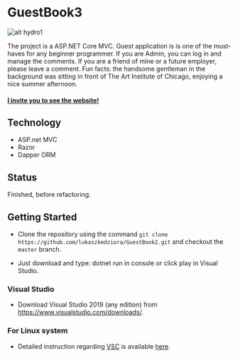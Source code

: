 # GuestBook3

![alt hydro1](http://www.lukaszkedziora.com/wp-content/uploads/2020/09/gb1.jpg)

The project is a ASP.NET Core MVC. Guest application is is one of the must-haves for any beginner programmer. If you are Admin, you can log in and manage the comments. If you are a friend of mine or a future employer, please leave a comment. Fun facts: the handsome gentleman in the background was sitting in front of The Art Institute of Chicago, enjoying a nice summer afternoon. 

#### [I invite you to see the website!](http://guestbook.hostingasp.pl/)

## Technology 
- ASP.net MVC
- Razor
- Dapper ORM

## Status
Finished, before refactoring.


## Getting Started

- Clone the repository using the command `git clone https://github.com/lukaszkedziora/GuestBook2.git` and checkout the `master` branch.

- Just download and type: dotnet run in console or click play in Visual Studio.

### Visual Studio

- Download Visual Studio 2019 (any edition) from <https://www.visualstudio.com/downloads/>.

### For Linux system

- Detailed instruction regarding [VSC](https://code.visualstudio.com/docs/setup/linux) is available [here](https://docs.microsoft.com/en-us/dotnet/core/install/linux-ubuntu).
